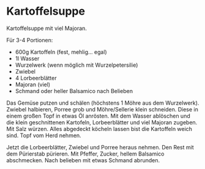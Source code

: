 # Kartoffelsuppe

Kartoffelsuppe mit viel Majoran.

Für 3-4 Portionen:

* 600g Kartoffeln (fest, mehlig… egal)
* 1l Wasser
* Wurzelwerk (wenn möglich mit Wurzelpetersilie)
* Zwiebel
* 4 Lorbeerblätter 
* Majoran (viel)
* Schmand oder heller Balsamico nach Belieben

Das Gemüse putzen und schälen (höchstens 1 Möhre aus dem Wurzelwerk). Zwiebel halbieren, Porree grob und Möhre/Sellerie klein schneiden. Diese in einem großen Topf in etwas Öl anrösten. Mit dem Wasser ablöschen und die klein geschnittenen Kartofeln, Lorbeerblätter und viel Majoran zugeben. Mit Salz würzen. Alles abgedeckt köcheln lassen bist die Kartoffeln weich sind. Topf vom Herd nehmen.

Jetzt die Lorbeerblätter, Zwiebel und Porree heraus nehmen. Den Rest mit dem Pürierstab pürieren. Mit Pfeffer, Zucker, hellem Balsamico abschmecken. Nach belieben mit etwas Schmand abrunden.
